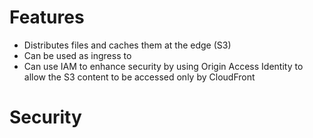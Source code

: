 # Features

* Distributes files and caches them at the edge (S3)
* Can be used as ingress to 
* Can use IAM to enhance security by using Origin Access Identity to allow the S3 content to be accessed only by CloudFront

# Security
